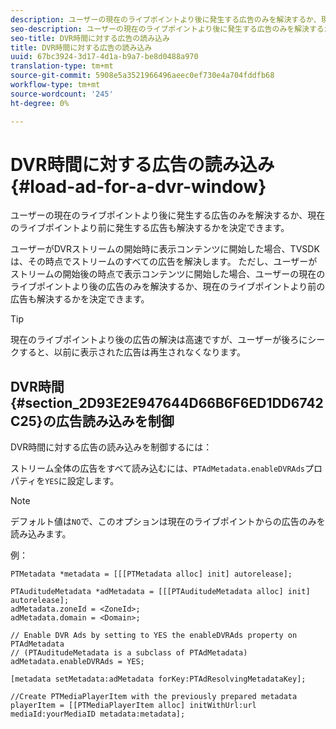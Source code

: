```yaml
---
description: ユーザーの現在のライブポイントより後に発生する広告のみを解決するか、現在のライブポイントより前に発生する広告も解決するかを決定できます。
seo-description: ユーザーの現在のライブポイントより後に発生する広告のみを解決するか、現在のライブポイントより前に発生する広告も解決するかを決定できます。
seo-title: DVR時間に対する広告の読み込み
title: DVR時間に対する広告の読み込み
uuid: 67bc3924-3d17-4d1a-b9a7-be8d0488a970
translation-type: tm+mt
source-git-commit: 5908e5a3521966496aeec0ef730e4a704fddfb68
workflow-type: tm+mt
source-wordcount: '245'
ht-degree: 0%

---
```



# DVR時間に対する広告の読み込み{#load-ad-for-a-dvr-window}

ユーザーの現在のライブポイントより後に発生する広告のみを解決するか、現在のライブポイントより前に発生する広告も解決するかを決定できます。

ユーザーがDVRストリームの開始時に表示コンテンツに開始した場合、TVSDKは、その時点でストリームのすべての広告を解決します。 ただし、ユーザーがストリームの開始後の時点で表示コンテンツに開始した場合、ユーザーの現在のライブポイントより後の広告のみを解決するか、現在のライブポイントより前の広告も解決するかを決定できます。

>[!TIP]
>
>現在のライブポイントより後の広告の解決は高速ですが、ユーザーが後ろにシークすると、以前に表示された広告は再生されなくなります。

## DVR時間{#section_2D93E2E947644D66B6F6ED1DD6742C25}の広告読み込みを制御

DVR時間に対する広告の読み込みを制御するには：

ストリーム全体の広告をすべて読み込むには、`PTAdMetadata.enableDVRAds`プロパティを`YES`に設定します。

>[!NOTE]
>
>デフォルト値は`NO`で、このオプションは現在のライブポイントからの広告のみを読み込みます。

例：

```
PTMetadata *metadata = [[[PTMetadata alloc] init] autorelease]; 
 
PTAuditudeMetadata *adMetadata = [[[PTAuditudeMetadata alloc] init] autorelease];  
adMetadata.zoneId = <ZoneId>; 
adMetadata.domain = <Domain>; 
 
// Enable DVR Ads by setting to YES the enableDVRAds property on PTAdMetadata  
// (PTAuditudeMetadata is a subclass of PTAdMetadata)  
adMetadata.enableDVRAds = YES; 
 
[metadata setMetadata:adMetadata forKey:PTAdResolvingMetadataKey]; 
 
//Create PTMediaPlayerItem with the previously prepared metadata    
playerItem = [[PTMediaPlayerItem alloc] initWithUrl:url mediaId:yourMediaID metadata:metadata]; 
```
